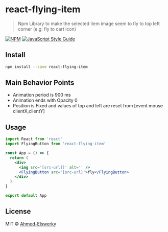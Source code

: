# react-flying-item

> Npm Library to make the selected item image seem to fly to top left corner (e.g: fly to cart icon)

[![NPM](https://img.shields.io/npm/v/react-flying-item.svg)](https://www.npmjs.com/package/react-flying-item) [![JavaScript Style Guide](https://img.shields.io/badge/code_style-standard-brightgreen.svg)](https://standardjs.com)

## Install

```bash
npm install --save react-flying-item
```

## Main Behavior Points

- Animation period is 900 ms
- Animation ends with Opacity 0
- Position is Fixed and values of top and left are reset from [event mouse clientX,clientY]

## Usage

```jsx
import React from 'react'
import FlyingButton from 'react-flying-item'

const App = () => {
  return (
    <div>
      <img src='[src-url]]' alt='' />
      <FlyingButton src='[src-url]'>fly</FlyingButton>
    </div>
  )
}

export default App
```

## License

MIT © [Ahmed-Elswerky](https://github.com/Ahmed-Elswerky)
